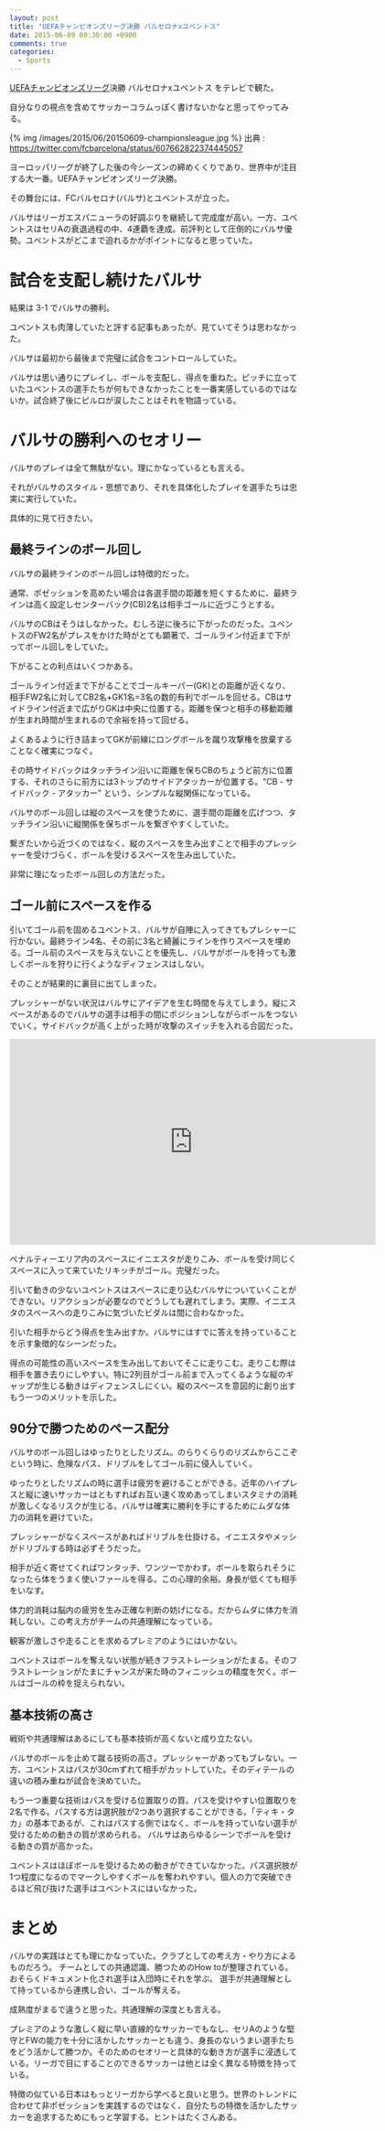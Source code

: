 ```yaml
---
layout: post
title: "UEFAチャンピオンズリーグ決勝 バルセロナxユベントス"
date: 2015-06-09 09:30:00 +0900
comments: true
categories:
  - Sports
---
```

[UEFAチャンピオンズリーグ](http://www.uefa.com/uefachampionsleague/)決勝 バルセロナxユベントス をテレビで観た。

自分なりの視点を含めてサッカーコラムっぽく書けないかなと思ってやってみる。

{% img /images/2015/06/20150609-championsleague.jpg %}
出典 : https://twitter.com/fcbarcelona/status/607662822374445057

ヨーロッパリーグが終了した後の今シーズンの締めくくりであり、世界中が注目する大一番。UEFAチャンピオンズリーグ決勝。

その舞台には、FCバルセロナ(バルサ)とユベントスが立った。

バルサはリーガエスパニューラの好調ぶりを継続して完成度が高い。一方、ユベントスはセリAの衰退過程の中、4連覇を達成。前評判として圧倒的にバルサ優勢。ユベントスがどこまで迫れるかがポイントになると思っていた。

# 試合を支配し続けたバルサ

結果は 3-1 でバルサの勝利。

ユベントスも肉薄していたと評する記事もあったが、見ていてそうは思わなかった。

バルサは最初から最後まで完璧に試合をコントロールしていた。

バルサは思い通りにプレイし、ボールを支配し、得点を重ねた。ピッチに立っていたユベントスの選手たちが何もできなかったことを一番実感しているのではないか。試合終了後にピルロが涙したことはそれを物語っている。

# バルサの勝利へのセオリー

バルサのプレイは全て無駄がない。理にかなっているとも言える。

それがバルサのスタイル・思想であり、それを具体化したプレイを選手たちは忠実に実行していた。

具体的に見て行きたい。

<!-- more -->

## 最終ラインのボール回し

バルサの最終ラインのボール回しは特徴的だった。

通常、ポゼッションを高めたい場合は各選手間の距離を短くするために、最終ラインは高く設定しセンターバック(CB)2名は相手ゴールに近づこうとする。

バルサのCBはそうはしなかった。むしろ逆に後ろに下がったのだった。ユベントスのFW2名がプレスをかけた時がとても顕著で、ゴールライン付近まで下がってボール回しをしていた。

下がることの利点はいくつかある。

ゴールライン付近まで下がることでゴールキーパー(GK)との距離が近くなり、相手FW2名に対してCB2名+GK1名=3名の数的有利でボールを回せる。CBはサイドライン付近まで広がりGKは中央に位置する。距離を保つと相手の移動距離が生まれ時間が生まれるので余裕を持って回せる。

よくあるように行き詰まってGKが前線にロングボールを蹴り攻撃権を放棄することなく確実につなぐ。

その時サイドバックはタッチライン沿いに距離を保ちCBのちょうど前方に位置する、それのさらに前方には3トップのサイドアタッカーが位置する。"CB - サイドバック - アタッカー" という、シンプルな縦関係になっている。

バルサのボール回しは縦のスペースを使うために、選手間の距離を広げつつ、タッチライン沿いに縦関係を保ちボールを繋ぎやすくしていた。

繋ぎたいから近づくのではなく、縦のスペースを生み出すことで相手のプレッシャーを受けづらく、ボールを受けるスペースを生み出していた。

非常に理になったボール回しの方法だった。

## ゴール前にスペースを作る

引いてゴール前を固めるユベントス、バルサが自陣に入ってきてもプレシャーに行かない。最終ライン4名、その前に3名と綺麗にラインを作りスペースを埋める。ゴール前のスペースを与えないことを優先し、バルサがボールを持っても激しくボールを狩りに行くようなディフェンスはしない。

そのことが結果的に裏目に出てしまった。

プレッシャーがない状況はバルサにアイデアを生む時間を与えてしまう。縦にスペースがあるのでバルサの選手は相手の間にポジションしながらボールをつないでいく。サイドバックが高く上がった時が攻撃のスイッチを入れる合図だった。

<iframe src='http://streamable.com/e/ik73' width='640' height='360' frameborder='0' allowfullscreen webkitallowfullscreen mozallowfullscreen scrolling='no'></iframe>

ペナルティーエリア内のスペースにイニエスタが走りこみ、ボールを受け同じくスペースに入って来ていたリキッチがゴール。完璧だった。

引いて動きの少ないユベントスはスペースに走り込むバルサについていくことができない。リアクションが必要なのでどうしても遅れてしまう。実際、イニエスタのスペースへの走りこみに気づいたビダルは間に合わなかった。

引いた相手からどう得点を生み出すか。バルサにはすでに答えを持っていることを示す象徴的なシーンだった。

得点の可能性の高いスペースを生み出しておいてそこに走りこむ。走りこむ際は相手を置き去りにしやすい。特に2列目がゴール前まで入ってくるような縦のギャップが生じる動きはディフェンスしにくい。縦のスペースを意図的に創り出すもう一つのメリットを示した。

## 90分で勝つためのペース配分

バルサのボール回しはゆったりとしたリズム。のらりくらりのリズムからここぞという時に、危険なパス、ドリブルをしてゴール前に侵入していく。

ゆったりとしたリズムの時に選手は疲労を避けることができる。近年のハイプレスと縦に速いサッカーはともすればお互い速く攻めあってしまいスタミナの消耗が激しくなるリスクが生じる。バルサは確実に勝利を手にするためにムダな体力の消耗を避けていた。

プレッシャーがなくスペースがあればドリブルを仕掛ける。イニエスタやメッシがドリブルする時は必ずそうだった。

相手が近く寄せてくればワンタッチ、ワンツーでかわす。ボールを取られそうになったら体をうまく使いファールを得る。この心理的余裕。身長が低くても相手をいなす。

体力的消耗は脳内の疲労を生み正確な判断の妨げになる。だからムダに体力を消耗しない。この考え方がチームの共通理解になっている。

観客が激しさや走ることを求めるプレミアのようにはいかない。

ユベントスはボールを奪えない状態が続きフラストレーションがたまる。そのフラストレーションがたまにチャンスが来た時のフィニッシュの精度を欠く。ボールはゴールの枠を捉えられない。

## 基本技術の高さ

戦術や共通理解はあるにしても基本技術が高くないと成り立たない。

バルサのボールを止めて蹴る技術の高さ。プレッシャーがあってもブレない。一方、ユベントスはパスが30cmずれて相手がカットしていた。そのディテールの違いの積み重ねが試合を決めていた。

もう一つ重要な技術はパスを受ける位置取りの質。パスを受けやすい位置取りを2名で作る。パスする方は選択肢が2つあり選択することができる。「ティキ・タカ」の基本であるが、これはパスする側ではなく、ボールを持っていない選手が受けるための動きの質が求められる。
バルサはあらゆるシーンでボールを受ける動きの質が高かった。

ユベントスはほぼボールを受けるための動きができていなかった。パス選択肢が1つ程度になるのでマークしやすくボールを奪われやすい。個人の力で突破できるほど飛び抜けた選手はユベントスにはいなかった。

# まとめ

バルサの実践はとても理にかなっていた。クラブとしての考え方・やり方によるものだろう。
チームとしての共通認識、勝つためのHow toが整理されている。おそらくドキュメント化され選手は入団時にそれを学ぶ。
選手が共通理解として持っているから連携し合い、ゴールが奪える。

成熟度がまるで違うと思った。共通理解の深度とも言える。

プレミアのような激しく縦に早い直線的なサッカーでもなし、セリAのような堅守とFWの能力を十分に活かしたサッカーとも違う、身長のないうまい選手たちをどう活かして勝つか。そのためのセオリーと具体的な動き方が選手に浸透している。リーガで目にすることのできるサッカーは他とは全く異なる特徴を持っている。

特徴の似ている日本はもっとリーガから学べると良いと思う。世界のトレンドに合わせて非ポゼッションを実践するのではなく、自分たちの特徴を活かしたサッカーを追求するためにもっと学習する。ヒントはたくさんある。